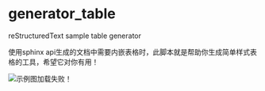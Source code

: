 # generator_table
reStructuredText sample table generator

使用sphinx api生成的文档中需要内嵌表格时，此脚本就是帮助你生成简单样式表格的工具，希望它对你有用！

![示例图加载失败！](https://github.com/kuingsamlee/generator_table/blob/master/images/lister.jpg)
